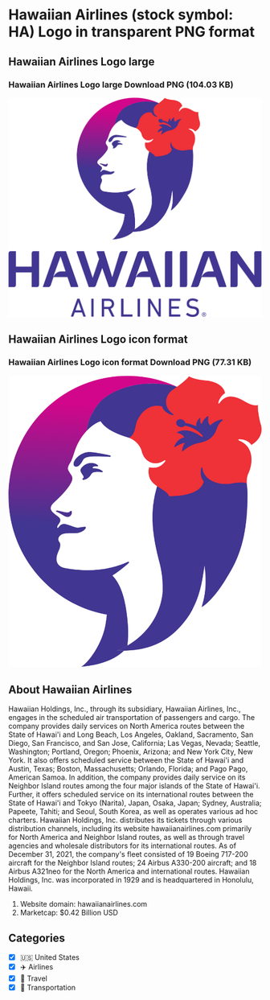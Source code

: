 # Hawaiian Airlines (stock symbol: HA) Logo in transparent PNG format

## Hawaiian Airlines Logo large

### Hawaiian Airlines Logo large Download PNG (104.03 KB)

![Hawaiian Airlines Logo large Download PNG (104.03 KB)](/img/orig/HA_BIG-546cfcc1.png)

## Hawaiian Airlines Logo icon format

### Hawaiian Airlines Logo icon format Download PNG (77.31 KB)

![Hawaiian Airlines Logo icon format Download PNG (77.31 KB)](/img/orig/HA-9737b87c.png)

## About Hawaiian Airlines

Hawaiian Holdings, Inc., through its subsidiary, Hawaiian Airlines, Inc., engages in the scheduled air transportation of passengers and cargo. The company provides daily services on North America routes between the State of Hawai'i and Long Beach, Los Angeles, Oakland, Sacramento, San Diego, San Francisco, and San Jose, California; Las Vegas, Nevada; Seattle, Washington; Portland, Oregon; Phoenix, Arizona; and New York City, New York. It also offers scheduled service between the State of Hawai'i and Austin, Texas; Boston, Massachusetts; Orlando, Florida; and Pago Pago, American Samoa. In addition, the company provides daily service on its Neighbor Island routes among the four major islands of the State of Hawai'i. Further, it offers scheduled service on its international routes between the State of Hawai'i and Tokyo (Narita), Japan, Osaka, Japan; Sydney, Australia; Papeete, Tahiti; and Seoul, South Korea, as well as operates various ad hoc charters. Hawaiian Holdings, Inc. distributes its tickets through various distribution channels, including its website hawaiianairlines.com primarily for North America and Neighbor Island routes, as well as through travel agencies and wholesale distributors for its international routes. As of December 31, 2021, the company's fleet consisted of 19 Boeing 717-200 aircraft for the Neighbor Island routes; 24 Airbus A330-200 aircraft; and 18 Airbus A321neo for the North America and international routes. Hawaiian Holdings, Inc. was incorporated in 1929 and is headquartered in Honolulu, Hawaii.

1. Website domain: hawaiianairlines.com
2. Marketcap: $0.42 Billion USD


## Categories
- [x] 🇺🇸 United States
- [x] ✈️ Airlines
- [x] 🌴 Travel
- [x] 🚚 Transportation
